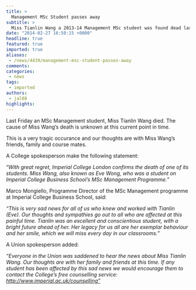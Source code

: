 ```yaml
---
title: >
  Management MSc Student passes away
subtitle: >
  Miss Tianlin Wang a 2013-14 Management MSc student was found dead last week.
date: "2014-02-27 16:50:15 +0000"
headline: true
featured: true
imported: true
aliases:
 - /news/4439/management-msc-student-passes-away
comments:
categories:
 - news
tags:
 - imported
authors:
 - jal08
highlights:
---
```


Last Friday an MSc Management student, Miss Tianlin Wang died. The cause of Miss Wang’s death is unknown at this current point in time.

This is a very tragic occurance and our thoughts are with Miss Wang’s friends, family and course mates.

A College spokesperson make the following statement:

“_With great regret, Imperial College London confirms the death of one of its students. Miss Wang, also known as Eve Wong, who was a student on Imperial College Business School’s MSc Management Programme._”

Marco Mongiello, Programme Director of the MSc Management programme at Imperial College Business School, said:

_“This is very sad news for all of us who knew and worked with Tianlin (Eve). Our thoughts and sympathies go out to all who are affected at this painful time. Tianlin was an excellent and conscientious student, with a bright future ahead of her. Her legacy for us all are her exemplar behaviour and her smile, which we will miss every day in our classrooms.”_

A Union spokesperson added:

_“Everyone in the Union was saddened to hear the news about Miss Tianlin Wang. Our thoughts are with her family and friends at this time. If any student has been affected by this sad news we would encourage them to contact the College’s free counselling service: http://www.imperial.ac.uk/counselling”_
